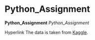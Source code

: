 # Python_Assignment
__Python_Assignment__
_Python_Assignment_

Hyperlink
The data is taken from [Kaggle](https://www.kaggle.com/).
